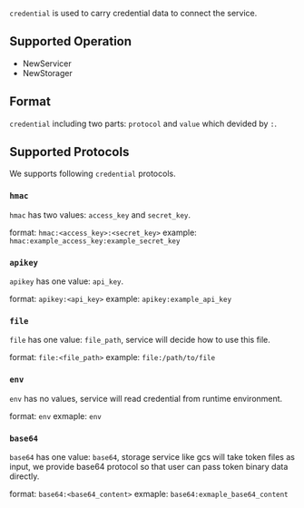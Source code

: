 `credential` is used to carry credential data to connect the service.

## Supported Operation

- NewServicer
- NewStorager

## Format

`credential` including two parts: `protocol` and `value` which devided by `:`.

## Supported Protocols

We supports following `credential` protocols.

### `hmac`

`hmac` has two values: `access_key` and `secret_key`.

format: `hmac:<access_key>:<secret_key>`
example: `hmac:example_access_key:example_secret_key`

### `apikey`

`apikey` has one value: `api_key`.

format: `apikey:<api_key>`
example: `apikey:example_api_key`

### `file`

`file` has one value: `file_path`, service will decide how to use this file.

format: `file:<file_path>`
example: `file:/path/to/file`

### `env`

`env` has no values, service will read credential from runtime environment.

format: `env`
exmaple: `env`

### `base64`

`base64` has one value: `base64`, storage service like gcs will take token files as input, we provide base64 protocol so that user can pass token binary data directly.

format: `base64:<base64_content>`
exmaple: `base64:exmaple_base64_content`